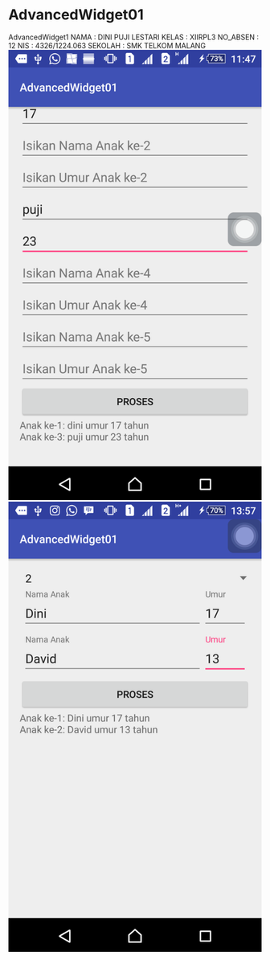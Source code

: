 # AdvancedWidget01
AdvancedWidget1
NAMA     : DINI PUJI LESTARI
KELAS    : XIIRPL3
NO_ABSEN : 12
NIS      : 4326/1224.063
SEKOLAH  : SMK TELKOM MALANG
![ScreenShoot1](https://github.com/dinipuji/AdvancedWidget01/blob/master/AdvancedWidget01%20(2).png)
![ScreenShoot2](https://github.com/dinipuji/AdvancedWidget01/blob/master/AdvancedWidget01%20(3).png)
